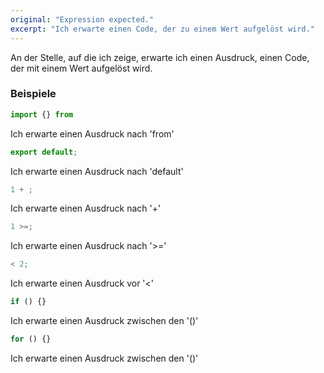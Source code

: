 ```yaml
---
original: "Expression expected."
excerpt: "Ich erwarte einen Code, der zu einem Wert aufgelöst wird."
---
```


An der Stelle, auf die ich zeige, erwarte ich einen Ausdruck, einen Code, der mit einem Wert aufgelöst wird.

### Beispiele

```ts
import {} from
```

Ich erwarte einen Ausdruck nach 'from'

```ts
export default;
```

Ich erwarte einen Ausdruck nach 'default'

```ts
1 + ;
```

Ich erwarte einen Ausdruck nach '+'

```ts
1 >=;
```

Ich erwarte einen Ausdruck nach '>='

```ts
< 2;
```

Ich erwarte einen Ausdruck vor '<'

```ts
if () {}
```

Ich erwarte einen Ausdruck zwischen den '()'

```ts
for () {}
```

Ich erwarte einen Ausdruck zwischen den '()'
